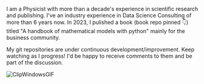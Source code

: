 I am a Physicist with more than a decade's experience in scientific research and publishing.
I've an industry experience in Data Science Consulting of more than 6 years now. In 2023, I pulished a book (book repo pinned 👇) titled "A handbook of mathematical models with python" mainly for the business community. 

My git repositories are under continuous development/improvement. Keep watching as I progress!
I'd be happy to receive comments to them and be part of the discussion.

![ClipWindowsGIF](https://github.com/ranja-sarkar/ranja-sarkar/assets/101544669/d5c04de1-bfe5-4a30-bc3a-4a0dcbc559dc)



